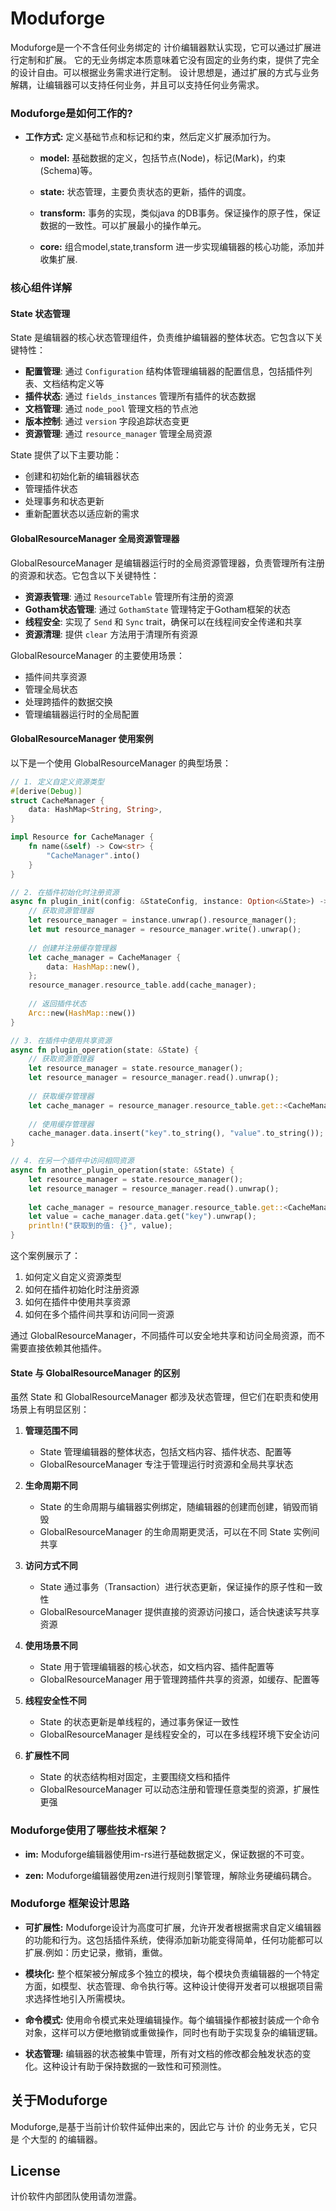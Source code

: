 # Moduforge

Moduforge是一个不含任何业务绑定的 计价编辑器默认实现，它可以通过扩展进行定制和扩展。 它的无业务绑定本质意味着它没有固定的业务约束，提供了完全的设计自由。可以根据业务需求进行定制。 设计思想是，通过扩展的方式与业务解耦，让编辑器可以支持任何业务，并且可以支持任何业务需求。

### Moduforge是如何工作的?

- **工作方式:** 定义基础节点和标记和约束，然后定义扩展添加行为。

  - **model:** 基础数据的定义，包括节点(Node)，标记(Mark)，约束(Schema)等。

  - **state:** 状态管理，主要负责状态的更新，插件的调度。

  - **transform:** 事务的实现，类似java 的DB事务。保证操作的原子性，保证数据的一致性。可以扩展最小的操作单元。

  - **core:** 组合model,state,transform 进一步实现编辑器的核心功能，添加并收集扩展.

### 核心组件详解

#### State 状态管理

State 是编辑器的核心状态管理组件，负责维护编辑器的整体状态。它包含以下关键特性：

- **配置管理**: 通过 `Configuration` 结构体管理编辑器的配置信息，包括插件列表、文档结构定义等
- **插件状态**: 通过 `fields_instances` 管理所有插件的状态数据
- **文档管理**: 通过 `node_pool` 管理文档的节点池
- **版本控制**: 通过 `version` 字段追踪状态变更
- **资源管理**: 通过 `resource_manager` 管理全局资源

State 提供了以下主要功能：
- 创建和初始化新的编辑器状态
- 管理插件状态
- 处理事务和状态更新
- 重新配置状态以适应新的需求

#### GlobalResourceManager 全局资源管理器

GlobalResourceManager 是编辑器运行时的全局资源管理器，负责管理所有注册的资源和状态。它包含以下关键特性：

- **资源表管理**: 通过 `ResourceTable` 管理所有注册的资源
- **Gotham状态管理**: 通过 `GothamState` 管理特定于Gotham框架的状态
- **线程安全**: 实现了 `Send` 和 `Sync` trait，确保可以在线程间安全传递和共享
- **资源清理**: 提供 `clear` 方法用于清理所有资源

GlobalResourceManager 的主要使用场景：
- 插件间共享资源
- 管理全局状态
- 处理跨插件的数据交换
- 管理编辑器运行时的全局配置

#### GlobalResourceManager 使用案例

以下是一个使用 GlobalResourceManager 的典型场景：

```rust
// 1. 定义自定义资源类型
#[derive(Debug)]
struct CacheManager {
    data: HashMap<String, String>,
}

impl Resource for CacheManager {
    fn name(&self) -> Cow<str> {
        "CacheManager".into()
    }
}

// 2. 在插件初始化时注册资源
async fn plugin_init(config: &StateConfig, instance: Option<&State>) -> PluginState {
    // 获取资源管理器
    let resource_manager = instance.unwrap().resource_manager();
    let mut resource_manager = resource_manager.write().unwrap();
    
    // 创建并注册缓存管理器
    let cache_manager = CacheManager {
        data: HashMap::new(),
    };
    resource_manager.resource_table.add(cache_manager);
    
    // 返回插件状态
    Arc::new(HashMap::new())
}

// 3. 在插件中使用共享资源
async fn plugin_operation(state: &State) {
    // 获取资源管理器
    let resource_manager = state.resource_manager();
    let resource_manager = resource_manager.read().unwrap();
    
    // 获取缓存管理器
    let cache_manager = resource_manager.resource_table.get::<CacheManager>(0).unwrap();
    
    // 使用缓存管理器
    cache_manager.data.insert("key".to_string(), "value".to_string());
}

// 4. 在另一个插件中访问相同资源
async fn another_plugin_operation(state: &State) {
    let resource_manager = state.resource_manager();
    let resource_manager = resource_manager.read().unwrap();
    
    let cache_manager = resource_manager.resource_table.get::<CacheManager>(0).unwrap();
    let value = cache_manager.data.get("key").unwrap();
    println!("获取到的值: {}", value);
}
```

这个案例展示了：
1. 如何定义自定义资源类型
2. 如何在插件初始化时注册资源
3. 如何在插件中使用共享资源
4. 如何在多个插件间共享和访问同一资源

通过 GlobalResourceManager，不同插件可以安全地共享和访问全局资源，而不需要直接依赖其他插件。

#### State 与 GlobalResourceManager 的区别

虽然 State 和 GlobalResourceManager 都涉及状态管理，但它们在职责和使用场景上有明显区别：

1. **管理范围不同**
   - State 管理编辑器的整体状态，包括文档内容、插件状态、配置等
   - GlobalResourceManager 专注于管理运行时资源和全局共享状态

2. **生命周期不同**
   - State 的生命周期与编辑器实例绑定，随编辑器的创建而创建，销毁而销毁
   - GlobalResourceManager 的生命周期更灵活，可以在不同 State 实例间共享

3. **访问方式不同**
   - State 通过事务（Transaction）进行状态更新，保证操作的原子性和一致性
   - GlobalResourceManager 提供直接的资源访问接口，适合快速读写共享资源

4. **使用场景不同**
   - State 用于管理编辑器的核心状态，如文档内容、插件配置等
   - GlobalResourceManager 用于管理跨插件共享的资源，如缓存、配置等

5. **线程安全性不同**
   - State 的状态更新是单线程的，通过事务保证一致性
   - GlobalResourceManager 是线程安全的，可以在多线程环境下安全访问

6. **扩展性不同**
   - State 的状态结构相对固定，主要围绕文档和插件
   - GlobalResourceManager 可以动态注册和管理任意类型的资源，扩展性更强

### Moduforge使用了哪些技术框架？

- **im:**  Moduforge编辑器使用im-rs进行基础数据定义，保证数据的不可变。

- **zen:** Moduforge编辑器使用zen进行规则引擎管理，解除业务硬编码耦合。

### Moduforge 框架设计思路

- **可扩展性:** Moduforge设计为高度可扩展，允许开发者根据需求自定义编辑器的功能和行为。这包括插件系统，使得添加新功能变得简单，任何功能都可以扩展.例如：历史记录，撤销，重做。

- **模块化:** 整个框架被分解成多个独立的模块，每个模块负责编辑器的一个特定方面，如模型、状态管理、命令执行等。这种设计使得开发者可以根据项目需求选择性地引入所需模块。

- **命令模式:** 使用命令模式来处理编辑操作。每个编辑操作都被封装成一个命令对象，这样可以方便地撤销或重做操作，同时也有助于实现复杂的编辑逻辑。

- **状态管理:** 编辑器的状态被集中管理，所有对文档的修改都会触发状态的变化。这种设计有助于保持数据的一致性和可预测性。

## 关于Moduforge

Moduforge,是基于当前计价软件延伸出来的，因此它与 计价 的业务无关，它只是 个大型的 的编辑器。

## License

计价软件内部团队使用请勿泄露。

